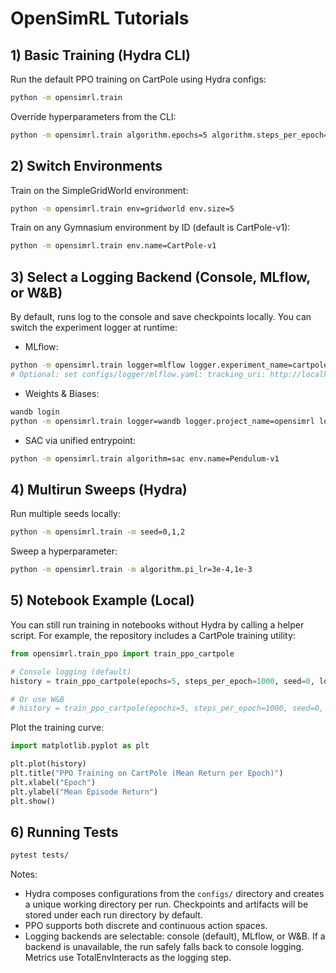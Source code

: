 # OpenSimRL Tutorials

## 1) Basic Training (Hydra CLI)
Run the default PPO training on CartPole using Hydra configs:
```bash
python -m opensimrl.train
```

Override hyperparameters from the CLI:
```bash
python -m opensimrl.train algorithm.epochs=5 algorithm.steps_per_epoch=1000
```

## 2) Switch Environments
Train on the SimpleGridWorld environment:
```bash
python -m opensimrl.train env=gridworld env.size=5
```

Train on any Gymnasium environment by ID (default is CartPole-v1):
```bash
python -m opensimrl.train env.name=CartPole-v1
```

## 3) Select a Logging Backend (Console, MLflow, or W&B)
By default, runs log to the console and save checkpoints locally. You can switch the experiment logger at runtime:

- MLflow:
```bash
python -m opensimrl.train logger=mlflow logger.experiment_name=cartpole
# Optional: set configs/logger/mlflow.yaml: tracking_uri: http://localhost:5000
```

- Weights & Biases:
```bash
wandb login
python -m opensimrl.train logger=wandb logger.project_name=opensimrl logger.run_name=ppo
```

- SAC via unified entrypoint:
```bash
python -m opensimrl.train algorithm=sac env.name=Pendulum-v1
```

## 4) Multirun Sweeps (Hydra)
Run multiple seeds locally:
```bash
python -m opensimrl.train -m seed=0,1,2
```

Sweep a hyperparameter:
```bash
python -m opensimrl.train -m algorithm.pi_lr=3e-4,1e-3
```

## 5) Notebook Example (Local)
You can still run training in notebooks without Hydra by calling a helper script.
For example, the repository includes a CartPole training utility:

```python
from opensimrl.train_ppo import train_ppo_cartpole

# Console logging (default)
history = train_ppo_cartpole(epochs=5, steps_per_epoch=1000, seed=0, logger_kind="console")

# Or use W&B
# history = train_ppo_cartpole(epochs=5, steps_per_epoch=1000, seed=0, logger_kind="wandb")
```

Plot the training curve:
```python
import matplotlib.pyplot as plt

plt.plot(history)
plt.title("PPO Training on CartPole (Mean Return per Epoch)")
plt.xlabel("Epoch")
plt.ylabel("Mean Episode Return")
plt.show()
```

## 6) Running Tests
```bash
pytest tests/
```

Notes:
- Hydra composes configurations from the `configs/` directory and creates a unique working directory per run. Checkpoints and artifacts will be stored under each run directory by default.
- PPO supports both discrete and continuous action spaces.
- Logging backends are selectable: console (default), MLflow, or W&B. If a backend is unavailable, the run safely falls back to console logging. Metrics use TotalEnvInteracts as the logging step.
